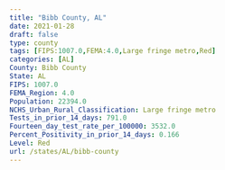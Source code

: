 ```yaml
---
title: "Bibb County, AL"
date: 2021-01-28
draft: false
type: county
tags: [FIPS:1007.0,FEMA:4.0,Large fringe metro,Red]
categories: [AL]
County: Bibb County
State: AL
FIPS: 1007.0
FEMA_Region: 4.0
Population: 22394.0
NCHS_Urban_Rural_Classification: Large fringe metro
Tests_in_prior_14_days: 791.0
Fourteen_day_test_rate_per_100000: 3532.0
Percent_Positivity_in_prior_14_days: 0.166
Level: Red
url: /states/AL/bibb-county
---
```




